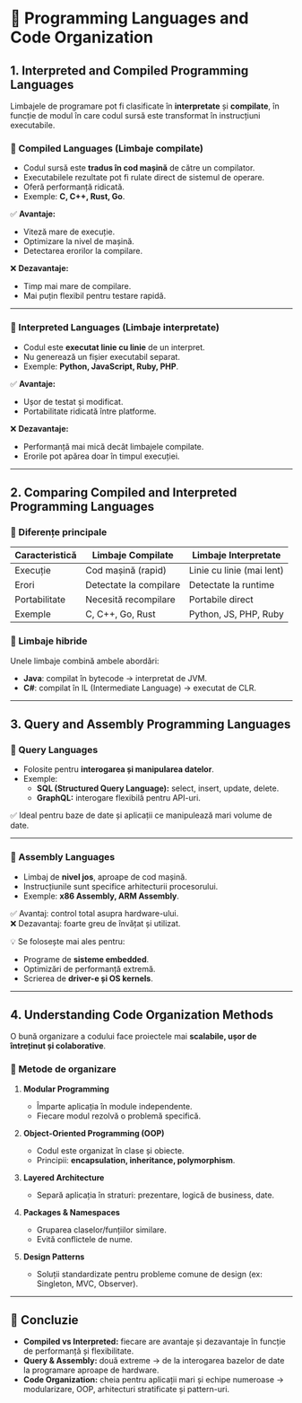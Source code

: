 # 📘 Programming Languages and Code Organization

## 1. Interpreted and Compiled Programming Languages
Limbajele de programare pot fi clasificate în **interpretate** și **compilate**, în funcție de modul în care codul sursă este transformat în instrucțiuni executabile.

### 🔹 Compiled Languages (Limbaje compilate)
- Codul sursă este **tradus în cod mașină** de către un compilator.
- Executabilele rezultate pot fi rulate direct de sistemul de operare.
- Oferă performanță ridicată.
- Exemple: **C, C++, Rust, Go**.

✅ **Avantaje:**
- Viteză mare de execuție.
- Optimizare la nivel de mașină.
- Detectarea erorilor la compilare.

❌ **Dezavantaje:**
- Timp mai mare de compilare.
- Mai puțin flexibil pentru testare rapidă.

---

### 🔹 Interpreted Languages (Limbaje interpretate)
- Codul este **executat linie cu linie** de un interpret.
- Nu generează un fișier executabil separat.
- Exemple: **Python, JavaScript, Ruby, PHP**.

✅ **Avantaje:**
- Ușor de testat și modificat.
- Portabilitate ridicată între platforme.

❌ **Dezavantaje:**
- Performanță mai mică decât limbajele compilate.
- Erorile pot apărea doar în timpul execuției.

---

## 2. Comparing Compiled and Interpreted Programming Languages
### 🔹 Diferențe principale
| Caracteristică         | Limbaje Compilate       | Limbaje Interpretate     |
|-------------------------|-------------------------|---------------------------|
| Execuție               | Cod mașină (rapid)     | Linie cu linie (mai lent) |
| Erori                  | Detectate la compilare | Detectate la runtime      |
| Portabilitate          | Necesită recompilare   | Portabile direct          |
| Exemple                | C, C++, Go, Rust       | Python, JS, PHP, Ruby     |

### 🔹 Limbaje hibride
Unele limbaje combină ambele abordări:
- **Java**: compilat în bytecode → interpretat de JVM.
- **C#**: compilat în IL (Intermediate Language) → executat de CLR.

---

## 3. Query and Assembly Programming Languages

### 🔹 Query Languages
- Folosite pentru **interogarea și manipularea datelor**.
- Exemple:  
  - **SQL (Structured Query Language):** select, insert, update, delete.  
  - **GraphQL:** interogare flexibilă pentru API-uri.  

✅ Ideal pentru baze de date și aplicații ce manipulează mari volume de date.

---

### 🔹 Assembly Languages
- Limbaj de **nivel jos**, aproape de cod mașină.  
- Instrucțiunile sunt specifice arhitecturii procesorului.  
- Exemple: **x86 Assembly, ARM Assembly**.  

✅ Avantaj: control total asupra hardware-ului.  
❌ Dezavantaj: foarte greu de învățat și utilizat.  

💡 Se folosește mai ales pentru:  
- Programe de **sisteme embedded**.  
- Optimizări de performanță extremă.  
- Scrierea de **driver-e și OS kernels**.

---

## 4. Understanding Code Organization Methods
O bună organizare a codului face proiectele mai **scalabile, ușor de întreținut și colaborative**.

### 🔹 Metode de organizare
1. **Modular Programming**  
   - Împarte aplicația în module independente.  
   - Fiecare modul rezolvă o problemă specifică.  

2. **Object-Oriented Programming (OOP)**  
   - Codul este organizat în clase și obiecte.  
   - Principii: **encapsulation, inheritance, polymorphism**.  

3. **Layered Architecture**  
   - Separă aplicația în straturi: prezentare, logică de business, date.  

4. **Packages & Namespaces**  
   - Gruparea claselor/funțiilor similare.  
   - Evită conflictele de nume.  

5. **Design Patterns**  
   - Soluții standardizate pentru probleme comune de design (ex: Singleton, MVC, Observer).  

---

## 📌 Concluzie
- **Compiled vs Interpreted:** fiecare are avantaje și dezavantaje în funcție de performanță și flexibilitate.  
- **Query & Assembly:** două extreme → de la interogarea bazelor de date la programare aproape de hardware.  
- **Code Organization:** cheia pentru aplicații mari și echipe numeroase → modularizare, OOP, arhitecturi stratificate și pattern-uri.
